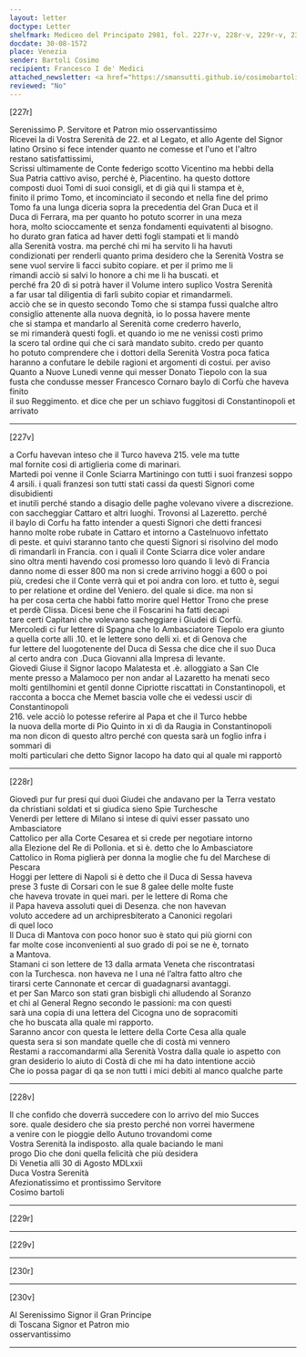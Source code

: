 ```yaml
---
layout: letter
doctype: Letter
shelfmark: Mediceo del Principato 2981, fol. 227r-v, 228r-v, 229r-v, 230r-v
docdate: 30-08-1572
place: Venezia
sender: Bartoli Cosimo
recipient: Francesco I de' Medici
attached_newsletter: <a href="https://smansutti.github.io/cosimobartoli/texts/2981_003/">2981_003</a>
reviewed: "No"
---
```


[227r]  
  
  
Serenissimo P. Servitore et Patron mio osservantissimo  
Ricevei la di Vostra Serenità de 22. et al Legato, et allo Agente del Signor  
latino Orsino si fece intender quanto ne comesse et l'uno et l'altro  
restano satisfattissimi,  
Scrissi ultimamente de Conte federigo scotto Vicentino ma hebbi della  
Sua Patria cattivo aviso, perché è, Piacentino. ha questo dottore  
composti duoi Tomi di suoi consigli, et di già qui li stampa et è,  
finito il primo Tomo, et incominciato il secondo et nella fine del primo  
Tomo fa una lunga diceria sopra la precedentia del Gran Duca et il  
Duca di Ferrara, ma per quanto ho potuto scorrer in una meza  
hora, molto scioccamente et senza fondamenti equivatenti al bisogno.  
ho durato gran fatica ad haver detti fogli stampati et li mandò  
alla Serenità vostra. ma perché chi mi ha servito li ha havuti  
condizionati per renderli quanto prima desidero che la Serenità Vostra se  
sene vuol servire li facci subito copiare. et per il primo me li  
rimandi acciò si salvi lo honore a chi me li ha buscati. et  
perché fra 20 dì si potrà haver il Volume intero suplico Vostra Serenità  
a far usar tal diligentia di farli subito copiar et rimandarmeli.  
acciò che se in questo secondo Tomo che si stampa fussi qualche altro  
consiglio attenente alla nuova degnità, io lo possa havere mente  
che si stampa et mandarlo al Serenità come crederro haverlo,  
se mi rimanderà questi fogli. et quando io me ne venissi costì primo  
la scero tal ordine qui che ci sarà mandato subito. credo per quanto  
ho potuto comprendere che i dottori della Serenità Vostra poca fatica  
haranno a confutare le debile ragioni et argomenti di costui. per aviso  
Quanto a Nuove Lunedi venne qui messer Donato Tiepolo con la sua  
fusta che condusse messer Francesco Cornaro baylo di Corfù che haveva finito  
il suo Reggimento. et dice che per un schiavo fuggitosi di Constantinopoli et arrivato  
  
---  

[227v]  
  
  
a Corfu havevan inteso che il Turco haveva 215. vele ma tutte  
mal fornite cosi di artiglieria come di marinari.  
Martedi poi venne il Conle Sciarra Martiningo con tutti i suoi franzesi soppo  
4 arsili. i quali franzesi son tutti stati cassi da questi Signori come disubidienti  
et inutili perché stando a disagio delle paghe volevano vivere a discrezione.  
con saccheggiar Cattaro et altri luoghi. Trovonsi al Lazeretto. perché  
il baylo di Corfu ha fatto intender a questi Signori che detti francesi  
hanno molte robe rubate in Cattaro et intorno a Castelnuovo infettato  
di peste. et quivi staranno tanto che questi Signori si risolvino del modo  
di rimandarli in Francia. con i quali il Conte Sciarra dice voler andare  
sino oltra menti havendo cosi promesso loro quando li levò di Francia  
danno nome di esser 800 ma non si crede arrivino hoggi a 600 o poi  
più, credesi che il Conte verrà qui et poi andra con loro. et tutto è, segui  
to per relatione et ordine del Veniero. del quale si dice. ma non si  
ha per cosa certa che habbi fatto morire quel Hettor Trono che prese  
et perdè Clissa. Dicesi bene che il Foscarini ha fatti decapi  
tare certi Capitani che volevano sacheggiare i Giudei di Corfù.  
Mercoledi ci fur lettere di Spagna che lo Ambasciatore Tiepolo era giunto  
a quella corte alli .10. et le lettere sono delli xi. et di Genova che  
fur lettere del luogotenente del Duca di Sessa che dice che il suo Duca  
al certo andra con .Duca Giovanni alla Impresa di levante.  
Giovedi Giuse il Signor Iacopo Malatesta et .è. alloggiato a San Cle  
mente presso a Malamoco per non andar al Lazaretto ha menati seco  
molti gentilhomini et gentil donne Cipriotte riscattati in Constantinopoli, et  
racconta a bocca che Memet bascia volle che ei vedessi uscir di Constantinopoli  
216. vele acciò lo potesse referire al Papa et che il Turco hebbe  
la nuova della morte di Pio Quinto in xi dì da Raugia in Constantinopoli  
ma non dicon di questo altro perché con questa sarà un foglio infra i sommari di  
molti particulari che detto Signor Iacopo ha dato qui al quale mi rapportò  
  
---  

[228r]  
  
  
Giovedì pur fur presi qui duoi Giudei che andavano per la Terra vestato  
da christiani soldati et si giudica sieno Spie Turchesche  
Venerdi per lettere di Milano si intese di quivi esser passato uno Ambasciatore  
Cattolico per alla Corte Cesarea et si crede per negotiare intorno  
alla Elezione del Re di Pollonia. et si è. detto che lo Ambasciatore  
Cattolico in Roma piglierà per donna la moglie che fu del Marchese di Pescara  
Hoggi per lettere di Napoli si è detto che il Duca di Sessa haveva  
prese 3 fuste di Corsari con le sue 8 galee delle molte fuste  
che haveva trovate in quei mari. per le lettere di Roma che  
il Papa haveva assoluti quei di Desenza. che non havevan  
voluto accedere ad un archipresbiterato a Canonici regolari  
di quel loco  
Il Duca di Mantova con poco honor suo è stato qui più giorni con  
far molte cose inconvenienti al suo grado di poi se ne è, tornato  
a Mantova.  
Stamani ci son lettere de 13 dalla armata Veneta che riscontratasi  
con la Turchesca. non haveva ne l una né l’altra fatto altro che  
tirarsi certe Cannonate et cercar di guadagnarsi avantaggi.  
et per San Marco son stati gran bisbigli chi alludendo al Soranzo  
et chi al General Regno secondo le passioni: ma con questi  
sarà una copia di una lettera del Cicogna uno de sopracomiti  
che ho buscata alla quale mi rapporto.  
Saranno ancor con questa le lettere della Corte Cesa alla quale  
questa sera si son mandate quelle che di costà mi vennero  
Restami a raccomandarmi alla Serenità Vostra dalla quale io aspetto con  
gran desiderio lo aiuto di Costà di che mi ha dato intentione acciò  
Che io possa pagar di qa se non tutti i mici debiti al manco qualche parte  
  
---  

[228v]  
  
  
Il che confido che doverrà succedere con lo arrivo del mio Succes  
sore. quale desidero che sia presto perché non vorrei havermene  
a venire con le pioggie dello Autuno trovandomi come  
Vostra Serenità la indisposto. alla quale baciando le mani  
progo Dio che doni quella felicità che più desidera  
Di Venetia alli 30 di Agosto MDLxxii  
Duca Vostra Serenità  
Afezionatissimo et prontissimo Servitore  
Cosimo bartoli  
  
---  

[229r]  
  
  
  
---  

[229v]  
  
  
  
---  

[230r]  
  
  
  
---  

[230v]  
  
  
Al Serenissimo Signor il Gran Principe  
di Toscana Signor et Patron mio  
osservantissimo  
  
---  


